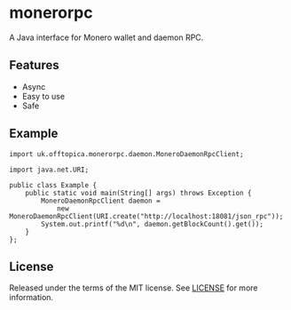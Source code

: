 # monerorpc

A Java interface for Monero wallet and daemon RPC.

## Features

* Async
* Easy to use
* Safe

## Example

	import uk.offtopica.monerorpc.daemon.MoneroDaemonRpcClient;

	import java.net.URI;

	public class Example {
		public static void main(String[] args) throws Exception {
			MoneroDaemonRpcClient daemon =
				new MoneroDaemonRpcClient(URI.create("http://localhost:18081/json_rpc"));
			System.out.printf("%d\n", daemon.getBlockCount().get());
		}
	};

## License

Released under the terms of the MIT license.
See [LICENSE](LICENSE) for more information.
